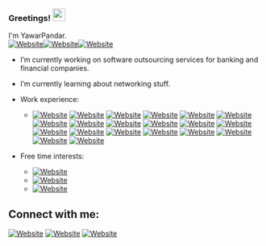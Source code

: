 ### Greetings! <img src="https://media.giphy.com/media/hvRJCLFzcasrR4ia7z/giphy.gif" width="25px">

I'm YawarPandar.<br/>
[![Website](https://img.shields.io/badge/Software%20%20Developer-blue?style=for-the-badge)](https://github.com/YawarPandar)[![Website](https://img.shields.io/badge/InfoSec%20%20Enthusiastic-red?style=for-the-badge)](https://github.com/YawarPandar)[![Website](https://img.shields.io/badge/Casual%20%20Gamer-green?style=for-the-badge)](https://github.com/YawarPandar)
- I’m currently working on software outsourcing services for banking and financial companies.
- I’m currently learning about networking stuff.
- Work experience:<br/>

  - [![Website](https://img.shields.io/badge/Visual%20%20Studio%20%20.Net-blue?style=flat&logo=visual-studio)](https://visualstudio.microsoft.com/vs/) [![Website](https://img.shields.io/badge/Visual%20%20Studio%20%20Code-blue?style=flat&logo=visual-studio-code)](https://code.visualstudio.com/) [![Website](https://img.shields.io/badge/Red%20%20Hat%20%20CodeReady%20%20Studio-red?style=flat&logo=red-hat)](https://www.redhat.com/en/technologies/jboss-middleware/codeready-studio) [![Website](https://img.shields.io/badge/Microsoft%20%20SQL%20%20Server-red?style=flat&logo=microsoft-sql-server)](https://www.microsoft.com/en-us/sql-server/sql-server-2019) [![Website](https://img.shields.io/badge/Oracle-red?style=flat&logo=oracle)](https://www.oracle.com/database/) [![Website](https://img.shields.io/badge/MySQL-blue?style=flat&logo=mysql)](https://www.mysql.com/) [![Website](https://img.shields.io/badge/MongoDB-brightgreen?style=flat&logo=mongodb)](https://www.mongodb.com/) [![Website](https://img.shields.io/badge/Microsoft%20%20Azure-lightgray?style=flat&logo=microsoft-azure)](https://azure.microsoft.com/en-us/) [![Website](https://img.shields.io/badge/Amazon%20%20AWS-yellowgreen?style=flat&logo=amazon-aws)](https://aws.amazon.com/) [![Website](https://img.shields.io/badge/Angular-red?style=flat&logo=angular)](https://angular.io/) [![Website](https://img.shields.io/badge/Java-red?style=flat&logo=java)](https://www.java.com/) [![Website](https://img.shields.io/badge/JavaScript-yellow?style=flat&logo=javascript)](https://www.javascript.com/) [![Website](https://img.shields.io/badge/JQuery-blue?style=flat&logo=jquery)](https://jquery.com/) [![Website](https://img.shields.io/badge/TypeScript-blue?style=flat&logo=typescript)](https://www.typescriptlang.org/) [![Website](https://img.shields.io/badge/PHP-blueviolet?style=flat&logo=php)](https://www.php.net/) [![Website](https://img.shields.io/badge/Power%20%20BI-yellow?style=flat&logo=power-bi)](https://powerbi.microsoft.com/) [![Website](https://img.shields.io/badge/Microsoft%20%20Visio-blue?style=flat&logo=microsoft-visio)](https://office.live.com/start/visio.aspx) [![Website](https://img.shields.io/badge/Red%20%20Hat%20%20JBoss%20%20Fuse%20%20Karaf-blue?style=flat&logo=red-hat)](https://github.com/jboss-fuse/fuse-karaf) [![Website](https://img.shields.io/badge/Red%20%20Hat%20%20JBoss%20%20EAP-blue?style=flat&logo=red-hat)](https://www.redhat.com/en/technologies/jboss-middleware/application-platform) [![Website](https://img.shields.io/badge/Red%20%20Hat%20%20JBoss%20%20BRMS-blue?style=flat&logo=red-hat)](https://www.cmsdistribution.com/product/red-hat-jboss-brms/)
- Free time interests:
  - [![Website](https://img.shields.io/badge/Kali%20%20Linux-black?style=flat&logo=kali-linux)](https://www.kali.org/)
  - [![Website](https://img.shields.io/badge/Android-green?style=flat&logo=android)](https://github.com/YawarPandar)
  - [![Website](https://img.shields.io/badge/Play%20%20StationVita-blue?style=flat&logo=playstation-vita)](https://en.wikipedia.org/wiki/PlayStation_Vita)

## Connect with me:
[![Website](https://img.shields.io/badge/LinkedIn-blue?style=flat&logo=linkedin)][linkedin] [![Website](https://img.shields.io/badge/Facebook-darkblue?style=flat&logo=facebook)][website] [![Website](https://img.shields.io/badge/Twitter-blue?style=flat&logo=twitter)][twitter]
<br />
<!-- variables used above -->
[website]: https://www.facebook.com/mf.ramirezl
[twitter]: https://twitter.com/MFRamL
[linkedin]: https://www.linkedin.com/in/mauricioramirezrl/
